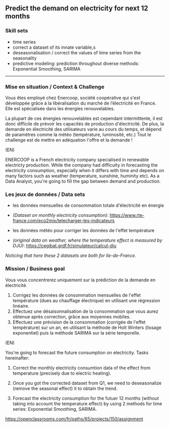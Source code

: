 ## Predict the demand on electricity for next 12 months 

### Skill sets
- time series
- correct a dataset of its innate variable,s 
- deseasonalisation / correct the values of time series from the seasonality 
- predictive modeling: prediction throughout diverse methods: Exponential Smoothing, SARIMA 

------


### Mise en situation / Context & Challenge

Vous êtes employé chez Enercoop, société coopérative qui s'est développée grâce à la libéralisation du marché de l’électricité en France. Elle est spécialisée dans les énergies renouvelables.

La plupart de ces énergies renouvelables est cependant intermittente, il est donc difficile de prévoir les capacités de production d'électricité. De plus, la demande en électricité des utilisateurs varie au cours du temps, et dépend de paramètres comme la météo (température, luminosité, etc.) Tout le challenge est de mettre en adéquation l'offre et la demande !

(EN) 

ENERCOOP is a French electricity company specialised in renewable electricty production. While the company had difficulty in forecasting the electricity consumption, especially when it differs with time and depends on many factors such as weather (temperature, sunshine, huminity etc). As a Data Analyst, you're going to fill the gap between demand and production.

### Les jeux de données / Data sets

- les données mensuelles de consommation totale d'électricité en énergie 
- *(Dataset on monthly electricity consumption)*: 
https://www.rte-france.com/eco2mix/telecharger-les-indicateurs

- les données météo pour corriger les données de l'effet température 
- *(original data on weather, where the temperature effect is measured by DJU)*: https://cegibat.grdf.fr/simulateur/calcul-dju

*Noticing that here these 2 datasets are both for Ile-de-France.*


### Mission / Business goal

Vous vous concentrerez uniquement sur la prédiction de la demande en électricité.
1. Corrigez les données de consommation mensuelles de l'effet température (dues au chauffage électrique) en utilisant une régression linéaire.
2. Effectuez une désaisonnalisation de la consommation que vous aurez obtenue après correction, grâce aux moyennes mobiles. 
3. Effectuez une prévision de la consommation (corrigée de l'effet température) sur un an, en utilisant la méthode de Holt Winters (lissage exponentiel) puis la méthode SARIMA sur la série temporelle.

(EN)

You're going to forecast the future consumption on electricity. Tasks hereinafter: 

1. Correct the monthly electricity consumtion data of the effect from temperature (precisely due to electric heating). 

2. Once you got the corrected dataset from Q1, we need to deseasonalize (remove the seasonal effect) it to obtain the trend.  
3. Forecast the electricity consumption for the futuer 12 months (without taking into account the temperature effect) by using 2 methods for time series: Exponential Smoothing, SARIMA. 

https://openclassrooms.com/fr/paths/65/projects/150/assignment
